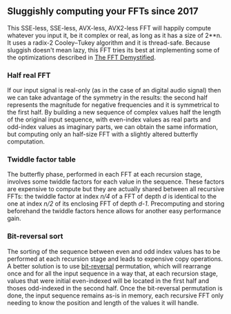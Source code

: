 ## Sluggishly computing your FFTs since 2017

This SSE-less, SSE-less, AVX-less, AVX2-less FFT will happily compute whatever you input it, be it complex or real, as long as it has a size of 2**n. It uses a radix-2 Cooley–Tukey algorithm and it is thread-safe. Because sluggish doesn't mean lazy, this FFT tries its best at implementing some of the optimizations described in [The FFT Demystified][2].

[2]: http://www.engineeringproductivitytools.com/stuff/T0001/index.html

### Half real FFT

If our input signal is real-only (as in the case of an digital audio signal) then we can take advantage of the symmetry in the results: the second half represents the magnitude for negative frequencies and it is symmetrical to the first half. By building a new sequence of complex values half the length of the original input sequence, with even-index values as real parts and odd-index values as imaginary parts, we can obtain the same information, but computing only an half-size FFT with a slightly altered butterfly computation.

### Twiddle factor table

The butterfly phase, performed in each FFT at each recursion stage, involves some twiddle factors for each value in the sequence. These factors are expensive to compute but they are actually shared between all recursive FFTs: the twiddle factor at index *n/4* of a FFT of depth *d* is identical to the one at index *n/2* of its enclosing FFT of depth *d-1*. Precomputing and storing beforehand the twiddle factors hence allows for another easy performance gain.

### Bit-reversal sort

The sorting of the sequence between even and odd index values has to be performed at each recursion stage and leads to expensive copy operations. A better solution is to use [bit-reversal][3] permutation, which will rearrange once and for all the input sequence in a way that, at each recursion stage, values that were initial even-indexed will be located in the first half and thoses odd-indexed in the second half. Once the bit-reversal permutation is done, the input sequence remains as-is in memory, each recursive FFT only needing to know the position and length of the values it will handle.

[3]: https://graphics.stanford.edu/~seander/bithacks.html#BitReverseObvious
